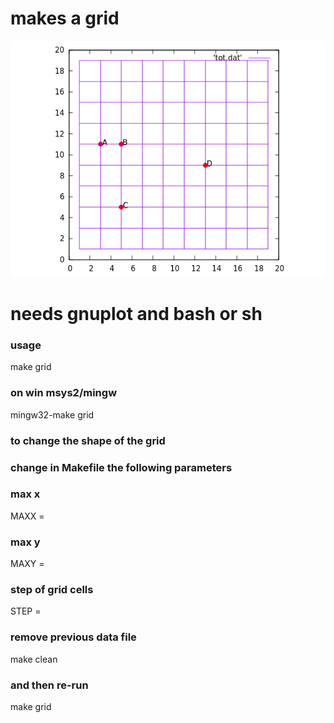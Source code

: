 # makes a grid
![show points on a grid](https://github.com/FraLaz1971/grid/blob/main/gridpoints.png "points on a grid")
# needs gnuplot and bash or sh
### usage
make grid
### on win msys2/mingw
mingw32-make grid
### to change the shape of the grid
### change in Makefile the following parameters
### max x
MAXX = <some x>
### max y
MAXY = <some y>
### step of grid cells
STEP = <some step>
### remove previous data file
make clean
### and then re-run
make grid
